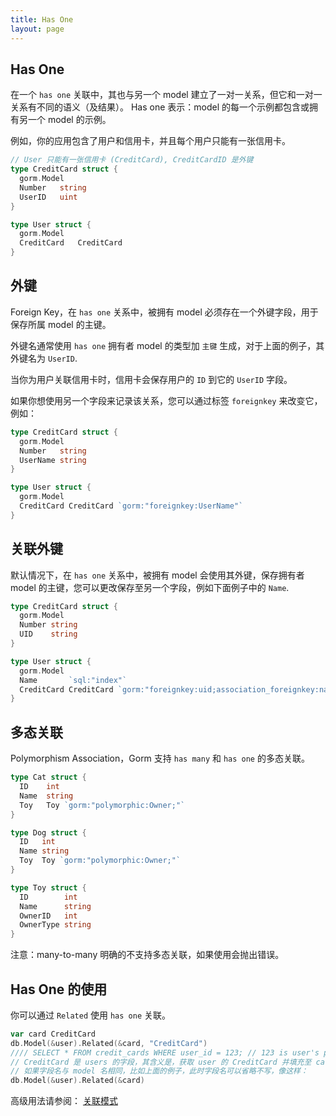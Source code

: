 ```yaml
---
title: Has One
layout: page
---
```


## Has One

在一个 `has one` 关联中，其也与另一个 model 建立了一对一关系，但它和一对一关系有不同的语义（及结果）。 Has one 表示：model 的每一个示例都包含或拥有另一个 model 的示例。

例如，你的应用包含了用户和信用卡，并且每个用户只能有一张信用卡。

```go
// User 只能有一张信用卡 (CreditCard), CreditCardID 是外键
type CreditCard struct {
  gorm.Model
  Number   string
  UserID   uint
}

type User struct {
  gorm.Model
  CreditCard   CreditCard
}
```

## 外键

Foreign Key，在 `has one` 关系中，被拥有 model 必须存在一个外键字段，用于保存所属 model 的主键。

外键名通常使用 `has one` 拥有者 model 的类型加 `主键` 生成，对于上面的例子，其外键名为 `UserID`.

当你为用户关联信用卡时，信用卡会保存用户的 `ID` 到它的 `UserID` 字段。

如果你想使用另一个字段来记录该关系，您可以通过标签 `foreignkey` 来改变它， 例如：

```go
type CreditCard struct {
  gorm.Model
  Number   string
  UserName string
}

type User struct {
  gorm.Model
  CreditCard CreditCard `gorm:"foreignkey:UserName"`
}
```

## 关联外键

默认情况下，在 `has one` 关系中，被拥有 model 会使用其外键，保存拥有者 model 的主键，您可以更改保存至另一个字段，例如下面例子中的 `Name`.

```go
type CreditCard struct {
  gorm.Model
  Number string
  UID    string
}

type User struct {
  gorm.Model
  Name       `sql:"index"`
  CreditCard CreditCard `gorm:"foreignkey:uid;association_foreignkey:name"`
}
```

## 多态关联

Polymorphism Association，Gorm 支持 `has many` 和 `has one` 的多态关联。

```go
type Cat struct {
  ID    int
  Name  string
  Toy   Toy `gorm:"polymorphic:Owner;"`
}

type Dog struct {
  ID   int
  Name string
  Toy  Toy `gorm:"polymorphic:Owner;"`
}

type Toy struct {
  ID        int
  Name      string
  OwnerID   int
  OwnerType string
}
```

注意：many-to-many 明确的不支持多态关联，如果使用会抛出错误。

## Has One 的使用

你可以通过 `Related` 使用 `has one` 关联。

```go
var card CreditCard
db.Model(&user).Related(&card, "CreditCard")
//// SELECT * FROM credit_cards WHERE user_id = 123; // 123 is user's primary key
// CreditCard 是 users 的字段，其含义是，获取 user 的 CreditCard 并填充至 card 变量
// 如果字段名与 model 名相同，比如上面的例子，此时字段名可以省略不写，像这样：
db.Model(&user).Related(&card)
```

高级用法请参阅： [关联模式](/docs/associations.html#Association-Mode)